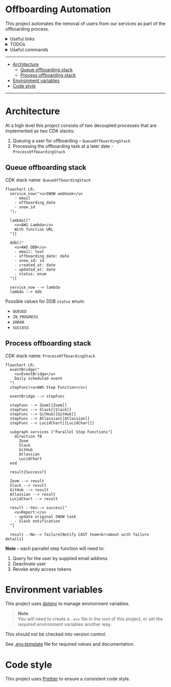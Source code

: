 # Offboarding Automation

This project automates the removal of users from our services as part of the
offboarding process.

<details>
<summary>Useful links</summary>

- Confluence doc:
  https://ac3-wiki.atlassian.net/wiki/spaces/CAST/pages/4040458353/Offboarding+Automation+WIP
- Temporary repo: https://github.com/atenni/offboarding-automation
</details>

<details>
<summary>TODOs</summary>

- [x] Push to personal GitHub repo
- [ ] Bootstrap CDK into sandbox acct (profile: TEMP-personalAwsAcct)
  - _Obviously this should just be infra-as-code and not include anything AC3
    specific._
- [x] Set up prettier
- [ ] CI/CD tests and code quality
- [ ] CI/CD deployment
- [ ] Implement [Lambda PowerTools]
- [ ] Write helper functions for DDB queries
- [ ] Write quick dev helper script to populate/reset local DDB with sample data
- [ ] Write tests for all functions
- [ ] Report on test coverage
- [ ] ~Write tests for all CDK stacks?
- [ ] Set up sample events for local dev
- [ ] Set up `npm run` scripts for local dev (lambda, DDB, and step functions)
- [ ] Make doco great (keep in sync with [Confluence doc])
- [ ] Add repo badges

[Lambda PowerTools]:
  https://awslabs.github.io/aws-lambda-powertools-typescript/latest/
[Confluence doc]:
  https://ac3-wiki.atlassian.net/wiki/spaces/CAST/pages/4040458353/Offboarding+Automation+WIP

</details>

<details>
<summary>Useful commands</summary>

- `npm run build` compile typescript to js
- `npm run watch` watch for changes and compile
- `npm run test` perform the jest unit tests
- `cdk deploy` deploy this stack to your default AWS account/region
- `cdk diff` compare deployed stack with current state
- `cdk synth` emits the synthesized CloudFormation template
</details>

---

- [Architecture](#architecture)
  - [Queue offboarding stack](#queue-offboarding-stack)
  - [Process offboarding stack](#process-offboarding-stack)
- [Environment variables](#environment-variables)
- [Code style](#code-style)

---

# Architecture

At a high level this project consists of two decoupled processes that are
implemented as two CDK stacks:

1. Queuing a user for offboarding – `QueueOffboardingStack`
2. Processing the offboarding task at a later date - `ProcessOffboardingStack`

## Queue offboarding stack

CDK stack name: `QueueOffboardingStack`

```mermaid
flowchart LR;
  service_now("<u>SNOW webhook</u>
    - email
    - offboarding_date
    - snow_id
  ");

  lambda[["
    <u>AWS Lambda</u>
    With function URL
  "]]

  ddb[("
    <u>AWS DDB</u>
    - email: text
    - offboarding_date: date
    - snow_id: id
    - created_at: date
    - updated_at: date
    - status: enum
  ")]

  service_now --> lambda
  lambda --> ddb
```

Possible values for DDB `status` enum:

- `QUEUED`
- `IN_PROGRESS`
- `ERROR`
- `SUCCESS`

## Process offboarding stack

CDK stack name: `ProcessOffboardingStack`

```mermaid
flowchart LR;
  eventBridge("
    <u>EventBridge</u>
    Daily scheduled event
  ")
  stepFunc(<u>AWS Step Function</u>)

  eventBridge --> stepFunc

  stepFunc --> Zoom[[Zoom]]
  stepFunc --> Slack[[Slack]]
  stepFunc --> GitHub[[GitHub]]
  stepFunc --> Atlassian[[Atlassian]]
  stepFunc --> LucidChart[[LucidChart]]

  subgraph services ["Parallel Step Functions"]
    direction TB
      Zoom
      Slack
      GitHub
      Atlassian
      LucidChart
  end

  result{Success?}

  Zoom --> result
  Slack --> result
  GitHub --> result
  Atlassian --> result
  LucidChart --> result

  result --Yes--> success["
    <u>Report:</u>
    - update original SNOW task
    - Slack notification
  "]

  result --No--> failure[Notify CAST team<br>about with failure details]

```

**Note** – each parrallel step function will need to:

1. Query for the user by supplied email address
2. Deactivate user
3. Revoke andy access tokens

# Environment variables

This project uses [dotenv] to manage environment variables.

> **Note**  
> You will need to create a `.env` file in the root of this project, or set the
> required environment variables another way.

This should not be checked into version control.

See [.env.template] file for required values and documentation.

[.env.template]: /.env.template
[dotenv]: https://github.com/motdotla/dotenv

# Code style

This project uses [Prettier] to ensure a consistent code style.

[Prettier]: https://prettier.io/
